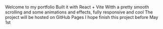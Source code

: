 Welcome to my portfolio
Built it with React + Vite
Witth a pretty smooth scrolling and some animations and effects, fully responsive and cool
The project will be hosted on GitHub Pages
I hope finish this project before May 1st

